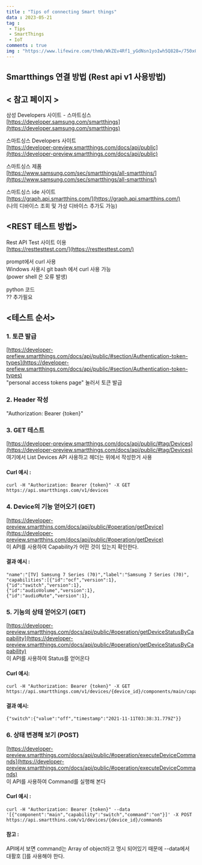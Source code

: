```yaml
---
title : "Tips of connecting Smart things"
data : 2023-05-21
tag : 
 - Tips
 - SmartThings
 - IoT
comments : true
img : "https://www.lifewire.com/thmb/WkZEv4Rf1_yGdNsn1yoIwh5Q828=/750x0/filters:no_upscale():max_bytes(150000):strip_icc():format(webp)/samsung-smart-tv-with-smartthings-5c44b7f646e0fb0001454468.jpg"
---
```


## Smartthings 연결 방법 (Rest api v1 사용방법)

## \< 참고 페이지 \>

삼성 Developers 사이트 - 스마트싱스  
[https://developer.samsung.com/smartthings](https://developer.samsung.com/smartthings)

스마트싱스 Developers 사이트  
[https://developer-preview.smartthings.com/docs/api/public](https://developer-preview.smartthings.com/docs/api/public)

스마트싱스 제품  
[https://www.samsung.com/sec/smartthings/all-smartthins/](https://www.samsung.com/sec/smartthings/all-smartthins/)

스마트싱스 ide 사이트  
[https://graph.api.smartthins.com/](https://graph.api.smartthins.com/)  
(나의 디바이스 조회 및 가상 디바이스 추가도 가능)

## \<REST 테스트 방법\>

Rest API Test 사이트 이용  
[https://resttesttest.com/](https://resttesttest.com/)

prompt에서 curl 사용  
Windows 사용시 git bash 에서 curl 사용 가능  
(power shell 은 오류 발생)  

python 코드  
?? 추가필요

## \<테스트 순서\>

### 1. 토큰 발급
[https://developer-prefiew.smartthings.com/docs/api/public/#section/Authentication-token-types](https://developer-prefiew.smartthings.com/docs/api/public/#section/Authentication-token-types)  
"personal access tokens page" 눌러서 토큰 발급
### 2. Header 작성
"Authorization: Bearer {token}"
### 3. GET 테스트
[https://developer-preview.smartthings.com/docs/api/public/#tag/Devices](https://developer-preview.smartthings.com/docs/api/public/#tag/Devices)  
여기에서 List Devices API 사용하고
헤더는 위에서 작성한거 사용

#### Curl 예시 : 
```
curl -H "Authorization: Bearer {token}" -X GET https://api.smartthings.com/v1/devices
```

### 4. Device의 기능 얻어오기 (GET)
[https://developer-preview.smartthins.com/docs/api/public/#operation/getDevice](https://developer-preview.smartthins.com/docs/api/public/#operation/getDevice)  
이 API를 사용하여 Capability가 어떤 것이 있는지 확인한다.

#### 결과 예시 :
```
"name":"[TV] Samsung 7 Series (70)","label":"Samsung 7 Series (70)",
"capabilities":[{"id":"ocf","version":1},
{"id":"switch","version":1},
{"id":"audioVolume","version":1},
{"id":"audioMute","version":1},
```
### 5. 기능의 상태 얻어오기 (GET)
[https://developer-preview.smartthings.com/docs/api/public/#operation/getDeviceStatusByCapability](https://developer-preview.smartthings.com/docs/api/public/#operation/getDeviceStatusByCapability)  
이 API를 사용하여 Status를 얻어온다

#### Curl 예시:
```
curl -H "Authorization: Bearer {token}" -X GET https://api.smartthings.com/v1/devices/{device_id}/components/main/capabilities/switch/status
```
#### 결과 예시:
```
{"switch":{"value":"off","timestamp":"2021-11-11T03:38:31.779Z"}}
```
### 6. 상태 변경해 보기 (POST)
[https://developer-preview.smartthings.com/docs/api/public/#operation/executeDeviceCommands](https://developer-preview.smartthings.com/docs/api/public/#operation/executeDeviceCommands)  
이 API를 사용하여 Command를 실행해 본다

#### Curl 예시 :
```
curl -H "Authorization: Bearer {token}" --data '[{"component":"main","capability":"switch","command":"on"}]' -X POST https://api.smartthins.com/v1/devices/{device_id}/commands
```
#### 참고 : 

API에서 보면 command는 Array of object라고 명시 되어있기 때문에 --data에서 대활호 []를 사용해야 한다.
